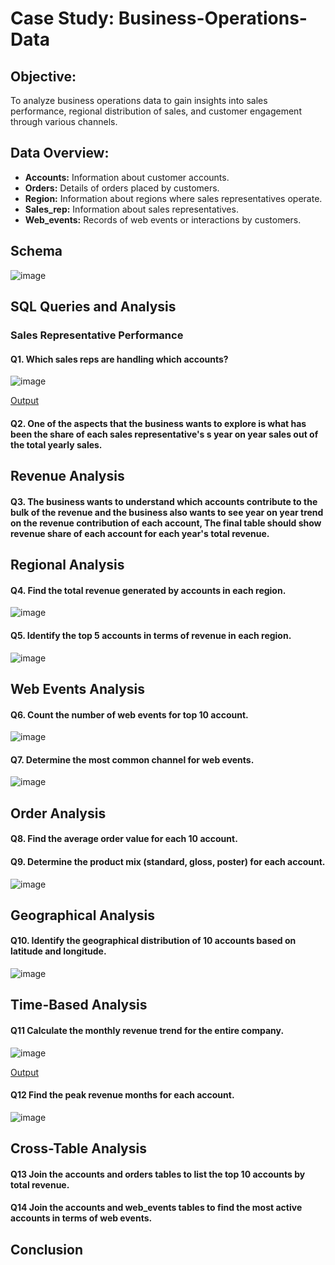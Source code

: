 # Case Study: Business-Operations-Data
## Objective:
To analyze business operations data to gain insights into sales performance, regional distribution of sales, and customer engagement through various channels.
## Data Overview:
- **Accounts:** Information about customer accounts.
- **Orders:** Details of orders placed by customers.
- **Region:** Information about regions where sales representatives operate.
- **Sales_rep:** Information about sales representatives.
- **Web_events:** Records of web events or interactions by customers.
  
## Schema
![image](https://github.com/Niharika-yadav/Business-Operations-Data/assets/160738276/6090d0d8-019b-4aa7-a73f-7d20979f5f29)

## SQL Queries and Analysis

### Sales Representative Performance
#### Q1. Which sales reps are handling which accounts?
![image](https://github.com/Niharika-yadav/Business-Operations-Data/assets/160738276/908c7de0-a4a1-4da4-a5ce-1416194baead)

[Output](https://tinyurl.com/IOutput1)

#### Q2. One of the aspects that  the business wants to explore is what has been the share of each sales representative's s year on year sales out of the total yearly sales.


## Revenue Analysis 
#### Q3. The business wants to understand which accounts contribute to the bulk of the revenue and the business also wants to see year on year trend on the revenue contribution of each account, The final table should show revenue share of each account for each year's total revenue.

## Regional Analysis
#### Q4. Find the total revenue generated by accounts in each region.
![image](https://github.com/Niharika-yadav/Business-Operations-Data/assets/160738276/59029991-08fb-48e6-837c-39b9d0c8ff94)

#### Q5. Identify the top 5 accounts in terms of revenue in each region.
![image](https://github.com/Niharika-yadav/Business-Operations-Data/assets/160738276/c228f046-e4dc-4d6a-9159-bcecbefd0e68)

## Web Events Analysis
#### Q6. Count the number of web events for top 10 account.
![image](https://github.com/Niharika-yadav/Business-Operations-Data/assets/160738276/0557e0ec-d4ba-4fc5-940d-24b6c4e110db)

#### Q7. Determine the most common channel for web events.
![image](https://github.com/Niharika-yadav/Business-Operations-Data/assets/160738276/73d28c04-b7e4-47aa-8ac7-339d45d5d5c6)

## Order Analysis
#### Q8. Find the average order value for each 10 account.



#### Q9. Determine the product mix (standard, gloss, poster) for each account.
![image](https://github.com/Niharika-yadav/Business-Operations-Data/assets/160738276/8902188c-4d94-4a76-abf8-88c613feca8d)

## Geographical Analysis
#### Q10. Identify the geographical distribution of 10 accounts based on latitude and longitude.
![image](https://github.com/Niharika-yadav/Business-Operations-Data/assets/160738276/fb9f2d76-3313-43a0-bc18-9620f04b5d7f)

## Time-Based Analysis
#### Q11 Calculate the monthly revenue trend for the entire company.
![image](https://github.com/Niharika-yadav/Business-Operations-Data/assets/160738276/dd373e9d-2da3-4368-b07e-c831728943f4)

[Output](https://github.com/Niharika-yadav/Business-Operations-Data/blob/9bc92b28cdba1a0bfe58321173d316b4e8560eb1/Output/Output11.png)

#### Q12 Find the peak revenue months for each account.
![image](https://github.com/Niharika-yadav/Business-Operations-Data/assets/160738276/9d3a3f16-92fe-4f96-b2ca-56aec15ad87e)

## Cross-Table Analysis
#### Q13 Join the accounts and orders tables to list the top 10 accounts by total revenue.
#### Q14 Join the accounts and web_events tables to find the most active accounts in terms of web events.


## Conclusion






